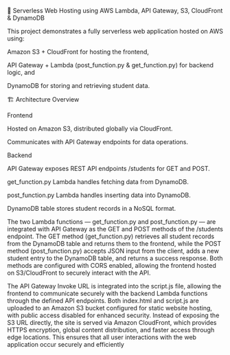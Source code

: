 🧠 Serverless Web Hosting using AWS Lambda, API Gateway, S3, CloudFront & DynamoDB

This project demonstrates a fully serverless web application hosted on AWS using:

Amazon S3 + CloudFront for hosting the frontend,

API Gateway + Lambda (post_function.py & get_function.py) for backend logic, and

DynamoDB for storing and retrieving student data.

🏗️ Architecture Overview

Frontend

Hosted on Amazon S3, distributed globally via CloudFront.

Communicates with API Gateway endpoints for data operations.

Backend

API Gateway exposes REST API endpoints /students for GET and POST.

get_function.py Lambda handles fetching data from DynamoDB.

post_function.py Lambda handles inserting data into DynamoDB.

DynamoDB table stores student records in a NoSQL format.


The two Lambda functions — get_function.py and post_function.py — are integrated with API Gateway as the GET and POST methods of the /students endpoint. The GET method (get_function.py) retrieves all student records from the DynamoDB table and returns them to the frontend, while the POST method (post_function.py) accepts JSON input from the client, adds a new student entry to the DynamoDB table, and returns a success response. Both methods are configured with CORS enabled, allowing the frontend hosted on S3/CloudFront to securely interact with the API.



The API Gateway Invoke URL is integrated into the script.js file, allowing the frontend to communicate securely with the backend Lambda functions through the defined API endpoints. Both index.html and script.js are uploaded to an Amazon S3 bucket configured for static website hosting, with public access disabled for enhanced security. Instead of exposing the S3 URL directly, the site is served via Amazon CloudFront, which provides HTTPS encryption, global content distribution, and faster access through edge locations. This ensures that all user interactions with the web application occur securely and efficiently
